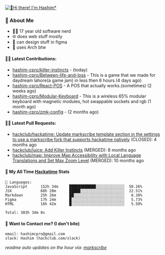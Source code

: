 [![👋Hi there! I'm Hashim*](/assets/intro.gif "Go To hashim-ali.work")](https://hashim-ali.work)

### 📖 About Me
- 👨‍💻 17 year old software nerd
- 🌐 does web stuff mostly
- 🎨 can design stuff in figma
- 🐧 uses Arch btw

#### 👷‍♂️ Latest Contributions:
- [hashim-cpro/killer-instincts](https://github.com/hashim-cpro/killer-instincts) -  (today)
- [hashim-cpro/Between-life-and-loss](https://github.com/hashim-cpro/Between-life-and-loss) - This is a game that we made for daydream lahore(a game jam) in less then 6 hours (4 days ago)
- [hashim-cpro/React-POS](https://github.com/hashim-cpro/React-POS) - A POS that actually works.(sometimes) (2 weeks ago)
- [hashim-cpro/Modular-Keyboard](https://github.com/hashim-cpro/Modular-Keyboard) - This is a wireless 65% modular keyboard with magnetic modules, hot swappable sockets and rgb (1 month ago)
- [hashim-cpro/zmk-config](https://github.com/hashim-cpro/zmk-config) -  (2 months ago)

#### 🧑‍💻 Latest Pull Requests:
- [hackclub/hackatime: Update markscribe template section in the settings to use a markscribe fork that supports hackatime natively](https://github.com/hackclub/hackatime/pull/258) (CLOSED): 4 months ago
- [hackclub/juice: Add  Killer Instincts](https://github.com/hackclub/juice/pull/248) (MERGED): 8 months ago
- [hackclub/map: Improve Map Accessibility with Local Language Translations and Set Max Zoom Level](https://github.com/hackclub/map/pull/12) (MERGED): 10 months ago

#### 📡 My All Time [Hackatime](https://hackatime.hackclub.com) Stats
```
💾 Languages:
JavaScript      152h 34m     ████████████░░░░░░░░░░░░░  50.26%
JSX             68h 20m      █████░░░░░░░░░░░░░░░░░░░░  22.51%
Markdown        25h 26m      ██░░░░░░░░░░░░░░░░░░░░░░░   8.38%
Figma           17h 24m      █░░░░░░░░░░░░░░░░░░░░░░░░   5.73%
HTML            16h 42m      █░░░░░░░░░░░░░░░░░░░░░░░░   5.50%

Total: 303h 34m 8s
```
#### 📮 Want to Contact me? (I don't bite)
```
email: hashimcpro@gmail.com
slack: Hashim (hackclub.com/slack)
```
_readme auto updates on the hour via: [markscribe](https://github.com/hashim-cpro/markscribe)_